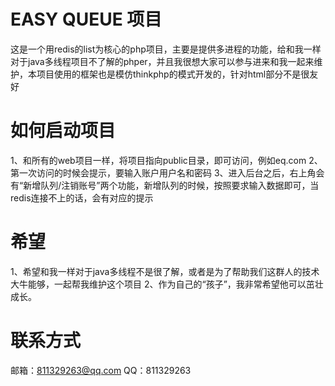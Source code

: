# EASY QUEUE 项目
这是一个用redis的list为核心的php项目，主要是提供多进程的功能，给和我一样对于java多线程项目不了解的phper，并且我很想大家可以参与进来和我一起来维护，本项目使用的框架也是模仿thinkphp的模式开发的，针对html部分不是很友好

# 如何启动项目
1、和所有的web项目一样，将项目指向public目录，即可访问，例如eq.com
2、第一次访问的时候会提示，要输入账户用户名和密码
3、进入后台之后，右上角会有“新增队列/注销账号”两个功能，新增队列的时候，按照要求输入数据即可，当redis连接不上的话，会有对应的提示

# 希望
1、希望和我一样对于java多线程不是很了解，或者是为了帮助我们这群人的技术大牛能够，一起帮我维护这个项目
2、作为自己的“孩子”，我非常希望他可以茁壮成长。

# 联系方式
邮箱：811329263@qq.com
QQ：811329263
